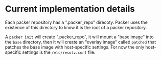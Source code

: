 
Current implementation details
================================================================================

Each packer repository has a ".packer_repo" direcoty.  Packer uses the existence
of this directory to know it is the root of a packer repository.

A `packer init` will create ".packer_repo", it will mount a "base image" into
the `base` directory, then it will create an "overlay image" called `patched`
that patches the base image with host-specific settings.  For now the only
host-specific settings is the `/etc/resolv.conf` file.
